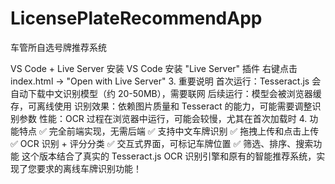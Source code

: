 # LicensePlateRecommendApp
车管所自选号牌推荐系统

VS Code + Live Server
安装 VS Code
安装 "Live Server" 插件
右键点击 index.html → "Open with Live Server"
3. 重要说明
首次运行：Tesseract.js 会自动下载中文识别模型（约 20-50MB），需要联网
后续运行：模型会被浏览器缓存，可离线使用
识别效果：依赖图片质量和 Tesseract 的能力，可能需要调整识别参数
性能：OCR 过程在浏览器中运行，可能会较慢，尤其在首次加载时
4. 功能特点
✅ 完全前端实现，无需后端
✅ 支持中文车牌识别
✅ 拖拽上传和点击上传
✅ OCR 识别 + 评分分类
✅ 交互式界面，可标记车牌位置
✅ 筛选、排序、搜索功能
这个版本结合了真实的 Tesseract.js OCR 识别引擎和原有的智能推荐系统，实现了您要求的离线车牌识别功能！